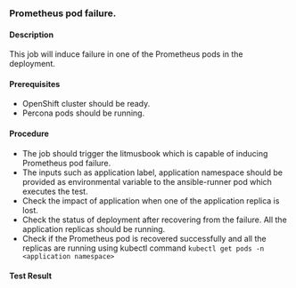 ### Prometheus pod failure.

#### Description

This job will induce failure in one of the Prometheus pods in the deployment. 

#### Prerequisites

- OpenShift cluster should be ready.
- Percona pods should be running. 

#### Procedure

- The job should trigger the litmusbook which is capable of inducing Prometheus pod failure.
- The inputs such as application label, application namespace should be provided as environmental variable to the ansible-runner pod which executes the test.
- Check the impact of application when one of the application replica is lost.
- Check the status of deployment after recovering from the failure. All the application replicas should be running.
- Check if the Prometheus pod is recovered successfully and all the replicas are running using kubectl command `kubectl get pods -n <application namespace>`

#### Test Result

